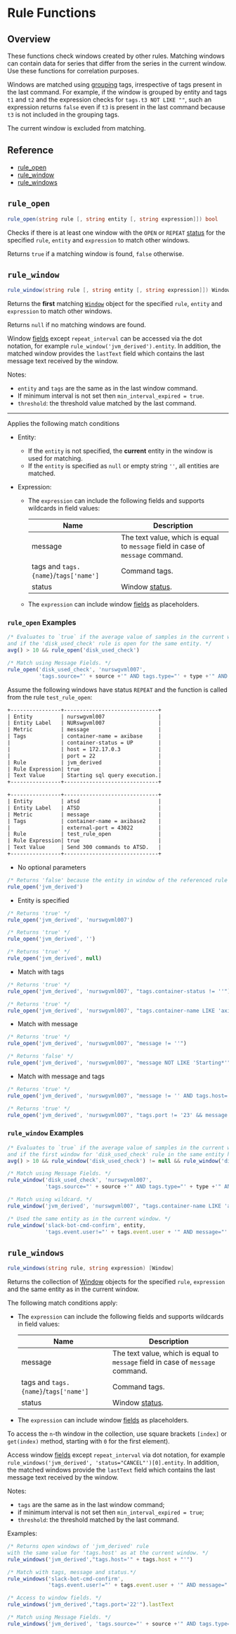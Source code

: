 # Rule Functions

## Overview

These functions check windows created by other rules. Matching windows can contain data for series that differ from the series in the current window. Use these functions for correlation purposes.

Windows are matched using [grouping](grouping.md) tags, irrespective of tags present in the last command.
For example, if the window is grouped by entity and tags `t1` and `t2` and the expression checks for `tags.t3 NOT LIKE ""`, such an expression returns `false` even if `t3` is present in the last command because `t3` is not included in the grouping tags.

The current window is excluded from matching.

## Reference

* [rule_open](#rule_open)
* [rule_window](#rule_window)
* [rule_windows](#rule_windows)

## `rule_open`

```csharp
rule_open(string rule [, string entity [, string expression]]) bool
```

Checks if there is at least one window with the `OPEN` or `REPEAT` [status](README.md#window-status) for the specified `rule`, `entity` and `expression` to match other windows.

Returns `true` if a matching window is found, `false` otherwise.

## `rule_window`

```csharp
rule_window(string rule [, string entity [, string expression]]) Window
```

Returns the **first** matching [`Window`](window-fields.md#base-fields) object for the specified `rule`, `entity` and `expression` to match other windows.

Returns `null` if no matching windows are found.

Window [fields](window-fields.md#base-fields) except `repeat_interval` can be accessed via the dot notation, for example `rule_window('jvm_derived').entity`. In addition, the matched window provides the `lastText` field which contains the last message text received by the window.

Notes:

* `entity` and `tags` are the same as in the last window command.
* If minimum interval is not set then `min_interval_expired = true`.
* `threshold`: the threshold value matched by the last command.

---

Applies the following match conditions

* Entity:
  * If the `entity` is not specified, the **current** entity in the window is used for matching.
  * If the `entity` is specified as `null` or empty string `''`, all entities are matched.

* Expression:
  * The `expression` can include the following fields and supports wildcards in field values:

    |**Name**|**Description**|
    |---|---|
    |message |The text value, which is equal to `message` field in case of `message` command.|
    |tags and `tags.{name}`/`tags['name']`|Command tags.|
    |status|Window [status](README.md#window-status).|
  * The `expression` can include window [fields](window.md#window-fields) as placeholders.

### `rule_open` Examples

```javascript
/* Evaluates to `true` if the average value of samples in the current window exceeds 10
and if the 'disk_used_check' rule is open for the same entity. */
avg() > 10 && rule_open('disk_used_check')

/* Match using Message Fields. */
rule_open('disk_used_check', 'nurswgvml007',
          'tags.source="' + source +'" AND tags.type="' + type +'" AND message="' + message +'"')
```

Assume the following windows have status `REPEAT` and the function is called from the rule `test_rule_open`:

```txt
+----------------+------------------------------+
| Entity         | nurswgvml007                 |
| Entity Label   | NURswgvml007                 |
| Metric         | message                      |
| Tags           | container-name = axibase     |
|                | container-status = UP        |
|                | host = 172.17.0.3            |
|                | port = 22                    |
| Rule           | jvm_derived                  |
| Rule Expression| true                         |
| Text Value     | Starting sql query execution.|
+----------------+------------------------------+
```

```txt
+----------------+------------------------------+
| Entity         | atsd                         |
| Entity Label   | ATSD                         |
| Metric         | message                      |
| Tags           | container-name = axibase2    |
|                | external-port = 43022        |
| Rule           | test_rule_open               |
| Rule Expression| true                         |
| Text Value     | Send 300 commands to ATSD.   |
+----------------+------------------------------+
```

* No optional parameters

```javascript
/* Returns 'false' because the entity in window of the referenced rule is different */
rule_open('jvm_derived')
```

* Entity is specified

```javascript
/* Returns 'true' */
rule_open('jvm_derived', 'nurswgvml007')

/* Returns 'true' */
rule_open('jvm_derived', '')

/* Returns 'true' */
rule_open('jvm_derived', null)
```

* Match with tags

```javascript
/* Returns 'true' */
rule_open('jvm_derived', 'nurswgvml007', "tags.container-status != ''")

/* Returns 'true' */
rule_open('jvm_derived', 'nurswgvml007', "tags.container-name LIKE 'axi*'")
```

* Match with message

```javascript
/* Returns 'true' */
rule_open('jvm_derived', 'nurswgvml007', "message != ''")

/* Returns 'false' */
rule_open('jvm_derived', 'nurswgvml007', "message NOT LIKE 'Starting*'")
```

* Match with message and tags

```javascript
/* Returns 'true' */
rule_open('jvm_derived', 'nurswgvml007', "message != '' AND tags.host='172.17.0.3'")

/* Returns 'true' */
rule_open('jvm_derived', 'nurswgvml007', "tags.port != '23' && message LIKE 'Starting*'")
```

### `rule_window` Examples

```javascript
/* Evaluates to `true` if the average value of samples in the current window exceeds 10
and if the first window for 'disk_used_check' rule in the same entity has any other status except 'OPEN'. */
avg() > 10 && rule_window('disk_used_check') != null && rule_window('disk_used_check').status != 'OPEN'

/* Match using Message Fields. */
rule_window('disk_used_check', 'nurswgvml007',
            'tags.source="' + source +'" AND tags.type="' + type +'" AND message="' + message +'"')

/* Match using wildcard. */
rule_window('jvm_derived', 'nurswgvml007', "tags.container-name LIKE 'axi*'").repeat_count

/* Used the same entity as in the current window. */
rule_window('slack-bot-cmd-confirm', entity,
            'tags.event.user!="' + tags.event.user + '" AND message="' + message + '" AND status!="CANCEL"')
```

## `rule_windows`

```csharp
rule_windows(string rule, string expression) [Window]
```

Returns the collection of [Window](window.md#window-fields) objects for the specified `rule`, `expression` and the same entity as in the current window.

The following match conditions apply:

* The `expression` can include the following fields and supports wildcards in field values:

    |**Name**|**Description**|
    |---|---|
    |message |The text value, which is equal to `message` field in case of `message` command.|
    |tags and `tags.{name}`/`tags['name']`|Command tags.|
    |status|Window [status](README.md#window-status).|

* The `expression` can include window [fields](window.md#window-fields) as placeholders.

To access the `n`-th window in the collection, use square brackets `[index]` or `get(index)` method, starting with `0` for the first element).

Access window [fields](window-fields.md#base-fields) except `repeat_interval` via dot notation, for example `rule_windows('jvm_derived', 'status="CANCEL"')[0].entity`. In addition, the matched windows provide the `lastText` field which contains the last message text received by the window.

Notes:

* `tags` are the same as in the last window command;
* if minimum interval is not set then `min_interval_expired = true`;
* `threshold`: the threshold matched by the last command.

Examples:

```javascript
/* Returns open windows of 'jvm_derived' rule
with the same value for 'tags.host' as at the current window. */
rule_windows('jvm_derived',"tags.host='" + tags.host + "'")

/* Match with tags, message and status.*/
rule_windows('slack-bot-cmd-confirm',
             'tags.event.user!="' + tags.event.user + '" AND message="' + message + '" AND status!="CANCEL"')

/* Access to window fields. */
rule_windows('jvm_derived',"tags.port='22'").lastText

/* Match using Message Fields. */
rule_windows('jvm_derived', 'tags.source="' + source +'" AND tags.type="' + type +'" AND message="' + message +'"')
```
